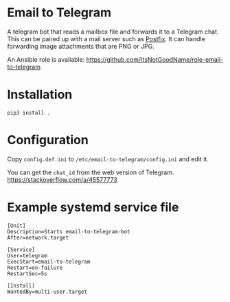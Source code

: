# Email to Telegram

A telegram bot that reads a mailbox file and forwards it to a Telegram chat.
This can be paired up with a mail server such as [Postfix](https://en.wikipedia.org/wiki/Postfix_(software)).
It can handle forwarding image attachments that are PNG or JPG.

An Ansible role is available:
https://github.com/ItsNotGoodName/role-email-to-telegram

# Installation
```
pip3 install .
```

# Configuration
Copy `config.def.ini` to `/etc/email-to-telegram/config.ini` and edit it.

You can get the `chat_id` from the web version of Telegram.  
https://stackoverflow.com/a/45577773

# Example systemd service file
```
[Unit]
Description=Starts email-to-telegram-bot
After=network.target

[Service]
User=telegram
ExecStart=email-to-telegram
Restart=on-failure
RestartSec=5s

[Install]
WantedBy=multi-user.target
```
